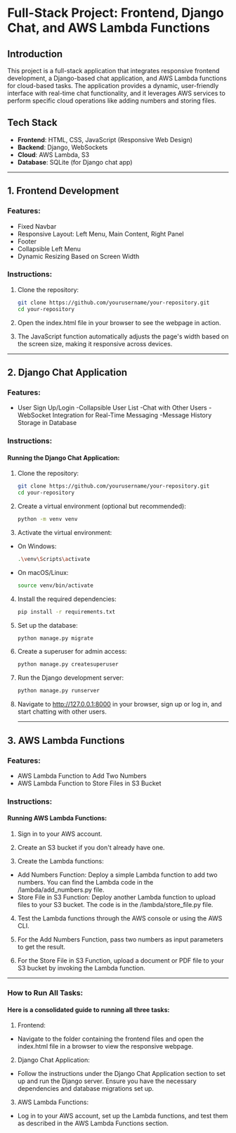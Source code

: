 # Full-Stack Project: Frontend, Django Chat, and AWS Lambda Functions

## Introduction
This project is a full-stack application that integrates responsive frontend development, a Django-based chat application, and AWS Lambda functions for cloud-based tasks. The application provides a dynamic, user-friendly interface with real-time chat functionality, and it leverages AWS services to perform specific cloud operations like adding numbers and storing files.

## Tech Stack
- **Frontend**: HTML, CSS, JavaScript (Responsive Web Design)
- **Backend**: Django, WebSockets
- **Cloud**: AWS Lambda, S3
- **Database**: SQLite (for Django chat app)

---

## 1. Frontend Development

### Features:
- Fixed Navbar
- Responsive Layout: Left Menu, Main Content, Right Panel
- Footer
- Collapsible Left Menu
- Dynamic Resizing Based on Screen Width

### Instructions:
1. Clone the repository:
   ```bash
   git clone https://github.com/yourusername/your-repository.git
   cd your-repository
2. Open the index.html file in your browser to see the webpage in action.

3. The JavaScript function automatically adjusts the page's width based on the screen size, making it responsive across devices.

---

## 2.  Django Chat Application

### Features:
- User Sign Up/Login
-Collapsible User List
-Chat with Other Users
-WebSocket Integration for Real-Time Messaging
-Message History Storage in Database

### Instructions:
#### Running the Django Chat Application:
1. Clone the repository:
   ```bash
   git clone https://github.com/yourusername/your-repository.git
   cd your-repository


2. Create a virtual environment (optional but recommended):
   ```bash
   python -m venv venv

3. Activate the virtual environment:
- On Windows:
   ```bash
   .\venv\Scripts\activate
- On macOS/Linux:
   ```bash
   source venv/bin/activate

4. Install the required dependencies:
   ```bash
   pip install -r requirements.txt

5. Set up the database:
   ```bash
   python manage.py migrate

6. Create a superuser for admin access:
   ```bash
   python manage.py createsuperuser

7. Run the Django development server:
   ```bash
   python manage.py runserver

8. Navigate to http://127.0.0.1:8000 in your browser, sign up or log in, and start chatting with other users.

   
   ---

## 3.  AWS Lambda Functions

### Features:
- AWS Lambda Function to Add Two Numbers
- AWS Lambda Function to Store Files in S3 Bucket

### Instructions:
#### Running AWS Lambda Functions:

1. Sign in to your AWS account.

2. Create an S3 bucket if you don't already have one.

3. Create the Lambda functions:
 - Add Numbers Function: Deploy a simple Lambda function to add two numbers. You can find the Lambda code in the /lambda/add_numbers.py file.
 - Store File in S3 Function: Deploy another Lambda function to upload files to your S3 bucket. The code is in the /lambda/store_file.py file.

4. Test the Lambda functions through the AWS console or using the AWS CLI.

5. For the Add Numbers Function, pass two numbers as input parameters to get the result.

6. For the Store File in S3 Function, upload a document or PDF file to your S3 bucket by invoking the Lambda function.

---

### How to Run All Tasks:

#### Here is a consolidated guide to running all three tasks:
1. Frontend:
- Navigate to the folder containing the frontend files and open the index.html file in a browser to view the responsive webpage.

2. Django Chat Application:
- Follow the instructions under the Django Chat Application section to set up and run the Django server. Ensure you have the necessary dependencies and database migrations set up.

3. AWS Lambda Functions:
- Log in to your AWS account, set up the Lambda functions, and test them as described in the AWS Lambda Functions section.
